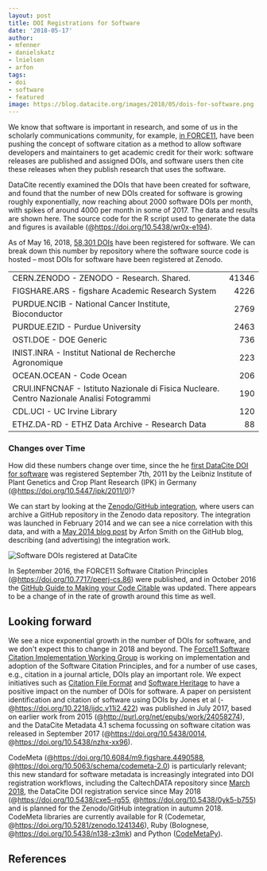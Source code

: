 ```yaml
---
layout: post
title: DOI Registrations for Software
date: '2018-05-17'
author: 
- mfenner
- danielskatz
- lnielsen
- arfon
tags:
- doi
- software
- featured
image: https://blog.datacite.org/images/2018/05/dois-for-software.png
---
```


We know that software is important in research, and some of us in the scholarly communications community, for example, [in FORCE11](https://www.force11.org/group/software-citation-implementation-working-group), have been pushing the concept of software citation as a method to allow software developers and maintainers to get academic credit for their work: software releases are published and assigned DOIs, and software users then cite these releases when they publish research that uses the software.

DataCite recently examined the DOIs that have been created for software, and found that the number of new DOIs created for software is growing roughly exponentially, now reaching about 2000 software DOIs per month, with spikes of around 4000 per month in some of 2017. The data and results are shown here. The source code for the R script used to generate the data and figures is available (@https://doi.org/10.5438/wr0x-e194).

As of May 16, 2018, [58,301 DOIs](https://search.datacite.org/works?resource-type-id=software) have been registered for software. We can break down this number by repository where the software source code is hosted – most DOIs for software have been registered at Zenodo. 

|                                                                                           |      |
|:------------------------------------------------------------------------------------------|-----:|
|CERN.ZENODO - ZENODO - Research. Shared.                                                   |41346 |
|FIGSHARE.ARS - figshare Academic Research System                                           |4226  |
|PURDUE.NCIB - National Cancer Institute, Bioconductor                                      |2769  |
|PURDUE.EZID - Purdue University                                                            |2463  |
|OSTI.DOE - DOE Generic                                                                     |736   |
|INIST.INRA - Institut National de Recherche Agronomique                                    |223   |
|OCEAN.OCEAN - Code Ocean                                                                   |206   |
|CRUI.INFNCNAF - Istituto Nazionale di Fisica Nucleare. Centro Nazionale Analisi Fotogrammi |190   |
|CDL.UCI - UC Irvine Library                                                                |120   |
|ETHZ.DA-RD - ETHZ Data Archive - Research Data                                             |88    |

### Changes over Time

How did these numbers change over time, since the
he [first DataCite DOI for software](https://api.datacite.org/works?resource-type-id=software&sort=registered&order=asc&page[size]=1) was registered September 7th, 2011 by the Leibniz Institute of Plant Genetics and Crop Plant Research (IPK) in Germany (@https://doi.org/10.5447/ipk/2011/0)?

We can start by looking at the [Zenodo/GitHub integration](https://guides.github.com/activities/citable-code/), where users can archive a GitHub repository in the Zenodo data repository. The integration was launched in 
February 2014 and we can see a nice correlation with this data, and with a [May 2014 blog post](https://github.com/blog/1840-improving-github-for-science) by Arfon Smith on the GitHub blog, describing (and advertising) the integration work.

![Software DOIs registered at DataCite](/images/2018/05/dois-for-software.png)

In September 2016, the FORCE11 Software Citation Principles (@https://doi.org/10.7717/peerj-cs.86) were published, and in October 2016 the [GitHub Guide to Making your Code Citable](https://guides.github.com/activities/citable-code/) was updated. There appears to be a change of in the rate of growth around this time as well.


## Looking forward

We see a nice exponential growth in the number of DOIs for software, and we don't expect this to change in 2018 and beyond. The [Force11 Software Citation Implementation Working Group](https://www.force11.org/group/software-citation-implementation-working-group) is working on implementation and adoption of the Software Citation Principles, and for a number of use cases, e.g., citation in a journal article, DOIs play an important role. We expect initiatives such as [Citation File Format](http://citation-file-format.github.io/citation-file-format/) and [Software Heritage](https://www.softwareheritage.org/) to have a positive impact on the number of DOIs for software. A paper on persistent identification and citation of software using DOIs by Jones et al (-@https://doi.org/10.2218/ijdc.v11i2.422) was published in July 2017, based on earlier work from 2015 (@http://purl.org/net/epubs/work/24058274), and the DataCite Metadata 4.1 schema focussing on software citation was released in September 2017 (@https://doi.org/10.5438/0014, @https://doi.org/10.5438/nzhx-xx96). 

CodeMeta (@https://doi.org/10.6084/m9.figshare.4490588, @https://doi.org/10.5063/schema/codemeta-2.0) is particularly relevant; this new standard for software metadata is increasingly integrated into DOI registration workflows, including the CaltechDATA repository since [March 2018](https://www.library.caltech.edu/news/enhanced-software-preservation-now-available-caltechdata), the DataCite DOI registration service since May 2018 (@https://doi.org/10.5438/cxe5-rg55, @https://doi.org/10.5438/0yk5-b755) and is planned for the Zenodo/GitHub integration in autumn 2018. CodeMeta libraries are currently available for R (Codemetar, @https://doi.org/10.5281/zenodo.1241346), Ruby (Bolognese, @https://doi.org/10.5438/n138-z3mk) and Python ([CodeMetaPy](https://github.com/proycon/codemetapy)).

## References
